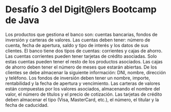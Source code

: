 # Desafío 3 del Digit@lers Bootcamp de Java 

 
Los productos que gestiona el banco son:
cuentas bancarias, fondos de inversión y
carteras de valores.
Las cuentas deben tener: número de cuenta,
fecha de apertura, saldo y tipo de interés y los
datos de sus clientes. El banco tiene dos tipos
de cuentas: corrientes y cajas de ahorro.
Las cuentas corrientes pueden tener tarjetas de
crédito asociadas. Solo estas cuentas pueden
tener el resto de los productos asociados.
Las cajas de ahorro deben tener el número de
meses que estarán abiertas. De los clientes se
debe almacenar la siguiente información: DNI,
nombre, dirección y teléfono.
Los fondos de inversión deben tener un nombre,
importe, rentabilidad y la fecha de apertura y
vencimiento.
Las carteras de valores están compuestas por
los valores asociados, almacenando el nombre
del valor, el número de títulos y el precio de
cotización.
Las tarjetas de crédito deben almacenar el tipo
(Visa, MasterCard, etc.), el número, el titular y la
fecha de caducidad.
